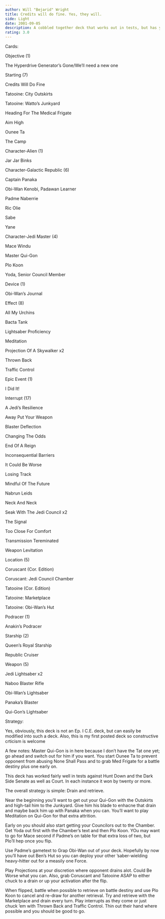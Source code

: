 ```yaml
---
author: Will "Bejarid" Wright
title: Credits will do fine. Yes, they will.
side: Light
date: 2001-09-05
description: A cobbled together deck that works out in tests, but has yet to face a real challenge.
rating: 3.0
---
```

Cards: 

Objective (1)
The Hyperdrive Generator’s Gone/We’ll need a new one


Starting (7)
Credits Will Do Fine
Tatooine: City Outskirts
Tatooine: Watto’s Junkyard
Heading For The Medical Frigate
Aim High
Ounee Ta
The Camp


Character-Alien (1)
Jar Jar Binks


Character-Galactic Republic (6)
Captain Panaka
Obi-Wan Kenobi, Padawan Learner
Padme Naberrie
Ric Olie
Sabe
Yane


Character-Jedi Master (4)
Mace Windu
Master Qui-Gon
Plo Koon
Yoda, Senior Council Member


Device (1)
Obi-Wan’s Journal


Effect (8)
All My Urchins
Bacta Tank
Lightsaber Proficiency
Meditation
Projection Of A Skywalker x2
Thrown Back
Traffic Control


Epic Event (1)
I Did It!


Interrupt (17)
A Jedi’s Resilience
Away Put Your Weapon
Blaster Deflection
Changing The Odds
End Of A Reign
Inconsequential Barriers
It Could Be Worse
Losing Track
Mindful Of The Future
Nabrun Leids
Neck And Neck
Seak With The Jedi Council x2
The Signal
Too Close For Comfort
Transmission Tereminated
Weapon Levitation


Location (5)
Coruscant (Cor. Edition)
Coruscant: Jedi Council Chamber
Tatooine (Cor. Edition)
Tatooine: Marketplace
Tatooine: Obi-Wan’s Hut


Podracer (1)
Anakin’s Podracer


Starship (2)
Queen’s Royal Starship
Republic Cruiser


Weapon (5)
Jedi Lightsaber x2
Naboo Blaster Rifle
Obi-Wan’s Lightsaber
Panaka’s Blaster
Qui-Gon’s Lightsaber 

Strategy: 

Yes, obviously, this deck is not an Ep. I C.E. deck, but can easily be modified into such a deck. Also, this is my first posted deck so constructive crticism is welcome

A few notes: Master Qui-Gon is in here because I don’t have the Tat one yet; go ahead and switch out for him if you want. You start Ounee Ta to prevent opponent from abusing None Shall Pass and to grab Med Frigate for a battle destiny plus one early on.

This deck has worked fairly well in tests against Hunt Down and the Dark Side Senate as well as Court. In each instance it won by twenty or more.

The overall strategy is simple: Drain and retrieve.

Near the beginning you’ll want to get out your Qui-Gon with the Outskirts and high-tail him to the Junkyard. Give him his blade to enhacne that drain and maybe back him up with Panaka when you can. You’ll want to play Meditation on Qui-Gon for that extra attrition.

Early on you should also start getting your Councilors out to the Chamber. Get Yoda out first with the Chamber’s text and then Plo Koon. YOu may want to go for Mace second if Padme’s on table for that extra loss of two, but Plo’ll hep once you flip.

Use Padme’s gametext to Grap Obi-Wan out of your deck. Hopefully by now you’ll have out Ben’s Hut so you can deploy your other ’saber-wielding heavy-hitter out for a measily one Force.

Play Projections at your discretion where opponent drains alot. Could Be Worse what you can. Also, grab Coruscant and Tatooine ASAP to either chuck to a drain or up your activation after the flip.

When flipped, battle when possible to retrieve on battle destiny and use Plo Koon to cancel and re-draw for another retrieval. Try and retrieve with the Marketplace and drain every turn. Play interrupts as they come or just chuck ’em with Thrown Back and Traffic Control. Thin out their hand where possible and you should be good to go. 